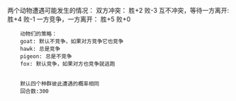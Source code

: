 两个动物遭遇可能发生的情况：
      双方冲突：
        胜+2 败-3
      互不冲突，等待一方离开:
         胜+4 败-1
      一方竞争，一方离开：
        胜+5 败+0

        动物们的策略：
        goat: 默认不竞争，如果对方竞争它也竞争
        hawk: 总是竞争
        pigeon: 总是不竞争
        fox: 默认竞争，如果对方也竞争就逃跑


        默认四个种群彼此遭遇的概率相同
        回合数:300
      
